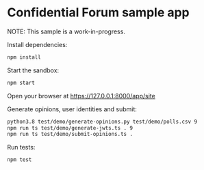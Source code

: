 # Confidential Forum sample app

NOTE: This sample is a work-in-progress.

Install dependencies:

```sh
npm install
```

Start the sandbox:

```sh
npm start
```

Open your browser at https://127.0.0.1:8000/app/site

Generate opinions, user identities and submit:

```sh
python3.8 test/demo/generate-opinions.py test/demo/polls.csv 9
npm run ts test/demo/generate-jwts.ts . 9
npm run ts test/demo/submit-opinions.ts .
```

Run tests:

```sh
npm test
```
